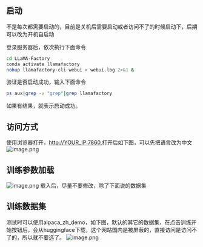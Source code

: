## 启动
不是每次都需要启动的，目前是关机后需要启动或者访问不了的时候启动下，后期可以改为开机自启动

登录服务器后，依次执行下面命令


```bash
cd LLaMA-Factory
conda activate llamafactory
nohup llamafactory-cli webui > webui.log 2>&1 &

```


验证是否启动成功，输入下面命令


```bash
ps aux|grep -v "grep"|grep llamafactory
```


如果有结果，就表示启动成功。
## 访问方式

使用浏览器打开，[http://YOUR_IP:7860,](http://YOUR_IP:7860,)打开后如下图，可以先把语言改为中文
![image.png](https://gitee.com/hxc8/images10/raw/master/img/202408141500004.png)
## 训练参数加载
![image.png](https://gitee.com/hxc8/images10/raw/master/img/202408141500145.png)
载入后，尽量不要修改，除了下面说的数据集

## 训练数据集
测试时可以使用alpaca_zh_demo，如下图，默认的其它的数据集，在点击训练开始按钮后，会从huggingface下载，这个网站国内是被屏蔽的，直接访问是访问不了的，所以就不要选了。
![image.png](https://gitee.com/hxc8/images10/raw/master/img/202408141501657.png)
